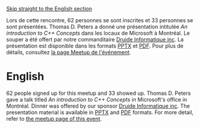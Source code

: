 [Skip straight to the English section](#english)

Lors de cette rencontre, 62 personnes se sont inscrites et 33 personnes se sont présentées. Thomas D. Peters a donné une présentation intitulée *An introduction to C++ Concepts* dans les locaux de Microsoft à Montréal. Le souper a été offert par notre commanditaire [Druide Informatique inc](https://www.druide.com). La présentation est disponible dans les formats [PPTX](https://github.com/CppMtl/Meetups/blob/master/2017/2017-12-13%20%5BThomas%20D%20Peters%5D%20An%20introduction%20to%20C%2B%2B%20Concepts/concepts-cpp-mtl.pptx) et [PDF](https://github.com/CppMtl/Meetups/blob/master/2017/2017-12-13%20%5BThomas%20D%20Peters%5D%20An%20introduction%20to%20C%2B%2B%20Concepts/concepts-cpp-mtl.pdf). Pour plus de détails, consultez [la page Meetup de l'événement](https://www.meetup.com/CppMtl/events/244367744/).

# English
62 people signed up for this meetup and 33 showed up. Thomas D. Peters gave a talk titled *An introduction to C++ Concepts* in Microsoft's office in Montréal. Dinner was offered by our sponsor [Druide Informatique inc](https://www.druide.com). The presentation material is available in [PPTX](https://github.com/CppMtl/Meetups/blob/master/2017/2017-12-13%20%5BThomas%20D%20Peters%5D%20An%20introduction%20to%20C%2B%2B%20Concepts/concepts-cpp-mtl.pptx) and [PDF](https://github.com/CppMtl/Meetups/blob/master/2017/2017-12-13%20%5BThomas%20D%20Peters%5D%20An%20introduction%20to%20C%2B%2B%20Concepts/concepts-cpp-mtl.pdf) formats. For more detail, refer to [the meetup page of this event](https://www.meetup.com/CppMtl/events/244367744/).

